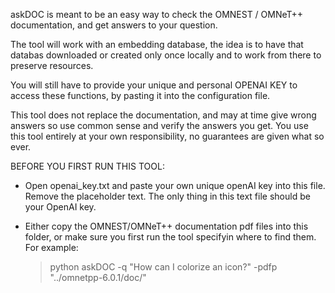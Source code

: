 askDOC is meant to be an easy way to check the OMNEST / OMNeT++ documentation, and get answers to your question.

The tool will work with an embedding database, the idea is to have that databas downloaded or created only once locally
and to work from there to preserve resources.

You will still have to provide your unique and personal OPENAI KEY to access these functions, by pasting it into the configuration file.

This tool does not replace the documentation, and may at time give wrong answers so use common sense and verify the answers you get. 
You use this tool entirely at your own responsibility, no guarantees are given what so ever.

BEFORE YOU FIRST RUN THIS TOOL:
- Open openai_key.txt and paste your own unique openAI key into this file. Remove the placeholder text. The only thing in this text file should be your OpenAI key.

- Either copy the OMNEST/OMNeT++ documentation pdf files into this folder, or make sure you first run the tool specifyin where to find them.
For example:
    > python askDOC -q "How can I colorize an icon?" -pdfp "../omnetpp-6.0.1/doc/"